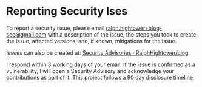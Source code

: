 # Reporting Security Ises

To report a security issue, please email [ralph.hightower+blog-sec@gmail.com](milto:ralph.hightower+blog-sec@gmail.com)
with a description of the issue, the steps you took to create the issue,
affected versions, and, if known, mitigations for the issue.

Issues can also be created at: [Security Advisories · RalphHightower/blog](https://github.com/RalphHightower/blog/security/advisories).

I respond within 3 working days of your email. If the issue is confirmed as a vulnerability,
I will open a Security Advisory and acknowledge your contributions as part of it. This project
follows a 90 day disclosure timeline.
